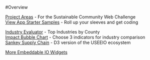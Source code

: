 #Overview

[Project Areas](../../community/) - For the Sustainable Community Web Challenge    
[View App Starter Samples](../../apps/) - Roll up your sleeves and get coding  

[Industry Evaluator](../../localsite/info/) - Top Industries by County  
[Impact Bubble Chart](../../io/charts/bubble/) - Choose 3 indicators for industry comparison    
[Sankey Supply Chain](../../community/start/charts/) - D3 version of the USEEIO ecosystem  

[More Embeddable IO Widgets](../charts) 
